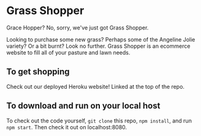 # Grass Shopper

Grace Hopper? No, sorry, we've just got Grass Shopper.

Looking to purchase some new grass? Perhaps some of the Angeline Jolie variety? Or a bit burnt? Look no further. Grass Shopper is an ecommerce website to fill all of your pasture and lawn needs.

## To get shopping

Check out our deployed Heroku website! Linked at the top of the repo.

## To download and run on your local host

To check out the code yourself, `git clone` this repo, `npm install`, and run `npm start`. Then check it out on localhost:8080.
